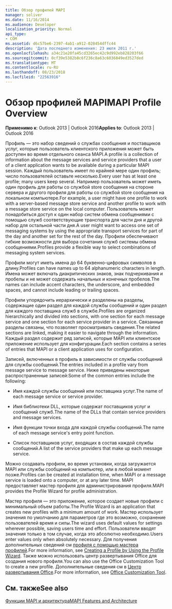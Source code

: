 ```yaml
---
title: Обзор профилей MAPI
manager: soliver
ms.date: 11/16/2014
ms.audience: Developer
localization_priority: Normal
api_type:
- COM
ms.assetid: d6c57be6-2397-4ab1-a912-028454dffc44
description: 'Дата последнего изменения: 23 июля 2011 г.'
ms.openlocfilehash: a34c21e20fa45cd3265ec42c9d992eb828203f66
ms.sourcegitcommit: 0cf39e5382b8c6f236c8a63c6036849ed3527ded
ms.translationtype: MT
ms.contentlocale: ru-RU
ms.lasthandoff: 08/23/2018
ms.locfileid: "22563916"
---
```

# <a name="mapi-profile-overview"></a><span data-ttu-id="33381-103">Обзор профилей MAPI</span><span class="sxs-lookup"><span data-stu-id="33381-103">MAPI Profile Overview</span></span>

  
  
<span data-ttu-id="33381-104">**Применимо к**: Outlook 2013 | Outlook 2016</span><span class="sxs-lookup"><span data-stu-id="33381-104">**Applies to**: Outlook 2013 | Outlook 2016</span></span> 
  
<span data-ttu-id="33381-105">Профиль — это набор сведений о службах сообщения и поставщиков услуг, которые пользователь клиентского приложения может быть доступен во время отдельного сеанса MAPI.</span><span class="sxs-lookup"><span data-stu-id="33381-105">A profile is a collection of information about the message services and service providers that a user of a client application wants to be available during a particular MAPI session.</span></span> <span data-ttu-id="33381-106">Каждый пользователь имеет по крайней мере один профиль; число пользователей оставьте несколько.</span><span class="sxs-lookup"><span data-stu-id="33381-106">Every user has at least one profile; many users keep several.</span></span> <span data-ttu-id="33381-107">Например пользователь может иметь один профиль для работы со службой store сообщения на стороне сервера и другого профиля для работы со службой store сообщения на локальном компьютере.</span><span class="sxs-lookup"><span data-stu-id="33381-107">For example, a user might have one profile to work with a server-based message store service and another profile to work with a message store service on the local computer.</span></span> <span data-ttu-id="33381-108">Пользователь может понадобиться доступ к один набор систем обмена сообщениями с помощью служб соответствующие транспорта для части дня и другой набор для остальной части дня.</span><span class="sxs-lookup"><span data-stu-id="33381-108">A user might want to access one set of messaging systems by using the appropriate transport services for part of the day and another set for the rest of the day.</span></span> <span data-ttu-id="33381-109">Профили обеспечивают гибкие возможности для выбора сочетания служб системы обмена сообщениями.</span><span class="sxs-lookup"><span data-stu-id="33381-109">Profiles provide a flexible way to select combinations of messaging system services.</span></span> 
  
<span data-ttu-id="33381-110">Профили могут иметь имена до 64 буквенно-цифровых символов в длину.</span><span class="sxs-lookup"><span data-stu-id="33381-110">Profiles can have names up to 64 alphanumeric characters in length.</span></span> <span data-ttu-id="33381-111">Имена может включать диакритических знаков, знак подчеркивания и пробелы и не может содержать начальных и конечных пробелов.</span><span class="sxs-lookup"><span data-stu-id="33381-111">The names can include accent characters, the underscore, and embedded spaces, and cannot include leading or trailing spaces.</span></span> 
  
<span data-ttu-id="33381-112">Профили упорядочить иерархически и разделены на разделы, содержащие один раздел для каждой службы сообщений и один раздел для каждого поставщика служб в службе.</span><span class="sxs-lookup"><span data-stu-id="33381-112">Profiles are organized hierarchically and divided into sections, with one section for each message service and one section for each service provider in a service.</span></span> <span data-ttu-id="33381-113">Связанные разделы связаны, что позволяет просматривать сведения.</span><span class="sxs-lookup"><span data-stu-id="33381-113">The related sections are linked, making it easier to navigate through the information.</span></span> <span data-ttu-id="33381-114">Каждый раздел содержит ряд записей, которые MAPI или клиентское приложение использует для конфигурации.</span><span class="sxs-lookup"><span data-stu-id="33381-114">Each section contains a series of entries that MAPI or a client application uses for configuration.</span></span>
  
<span data-ttu-id="33381-115">Записей, включенных в профиль в зависимости от службы сообщений для службы сообщений.</span><span class="sxs-lookup"><span data-stu-id="33381-115">The entries included in a profile vary from message service to message service.</span></span> <span data-ttu-id="33381-116">Ниже приведены некоторые распространенные записей:</span><span class="sxs-lookup"><span data-stu-id="33381-116">Some of the common entries include the following:</span></span>
  
- <span data-ttu-id="33381-117">Имя каждой службы сообщений или поставщика услуг.</span><span class="sxs-lookup"><span data-stu-id="33381-117">The name of each message service or service provider.</span></span>
    
- <span data-ttu-id="33381-118">Имя библиотеки DLL, которые содержат поставщиков услуг и сообщений служб.</span><span class="sxs-lookup"><span data-stu-id="33381-118">The name of the DLLs that contain service providers and message services.</span></span>
    
- <span data-ttu-id="33381-119">Имя функции точки входа для каждой службы сообщений.</span><span class="sxs-lookup"><span data-stu-id="33381-119">The name of each message service's entry point function.</span></span>
    
- <span data-ttu-id="33381-120">Список поставщиков услуг, входящих в состав каждой службы сообщений.</span><span class="sxs-lookup"><span data-stu-id="33381-120">A list of the service providers that make up each message service.</span></span>
    
<span data-ttu-id="33381-121">Можно создавать профили, во время установки, когда загружается MAPI или службы сообщений на компьютер, или в любой момент позже.</span><span class="sxs-lookup"><span data-stu-id="33381-121">Profiles can be created at installation time, when MAPI or a message service is loaded onto a computer, or at any later time.</span></span> <span data-ttu-id="33381-122">MAPI предоставляет мастер профиля для администрирования профиля.</span><span class="sxs-lookup"><span data-stu-id="33381-122">MAPI provides the Profile Wizard for profile administration.</span></span> 
  
<span data-ttu-id="33381-123">Мастер профиля — это приложение, которое создает новые профили с минимальный объем работы.</span><span class="sxs-lookup"><span data-stu-id="33381-123">The Profile Wizard is an application that creates new profiles with a minimum amount of work.</span></span> <span data-ttu-id="33381-124">Мастер использует значения по умолчанию для параметров где это возможно, сохранение пользователей время и силы.</span><span class="sxs-lookup"><span data-stu-id="33381-124">The wizard uses default values for settings wherever possible, saving users time and effort.</span></span> <span data-ttu-id="33381-125">Пользователи вводят значения только в том случае, когда это абсолютно необходимо.</span><span class="sxs-lookup"><span data-stu-id="33381-125">Users enter values only when absolutely necessary.</span></span> <span data-ttu-id="33381-126">Для получения дополнительных сведений см [профиля с помощью мастера профилей](creating-a-profile-by-using-the-profile-wizard.md).</span><span class="sxs-lookup"><span data-stu-id="33381-126">For more information, see [Creating a Profile by Using the Profile Wizard](creating-a-profile-by-using-the-profile-wizard.md).</span></span> <span data-ttu-id="33381-127">Также можно использовать центр развертывания Office для создания нового профиля.</span><span class="sxs-lookup"><span data-stu-id="33381-127">You can also use the Office Customization Tool to create a new profile.</span></span> <span data-ttu-id="33381-128">Дополнительные сведения см в [Центр развертывания Office](http://go.microsoft.com/fwlink/?LinkId=123000).</span><span class="sxs-lookup"><span data-stu-id="33381-128">For more information, see [Office Customization Tool](http://go.microsoft.com/fwlink/?LinkId=123000).</span></span>
  
## <a name="see-also"></a><span data-ttu-id="33381-129">См. также</span><span class="sxs-lookup"><span data-stu-id="33381-129">See also</span></span>



[<span data-ttu-id="33381-130">Функции MAPI и архитектура</span><span class="sxs-lookup"><span data-stu-id="33381-130">MAPI Features and Architecture</span></span>](mapi-features-and-architecture.md)

